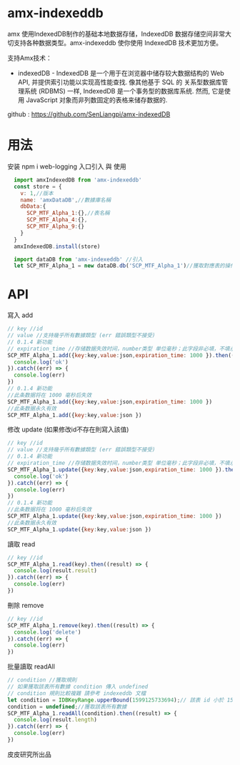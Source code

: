 <!--
 * @Author: Pi Patle
 * @Email: pisenliang@gmail.com
 * @Github: https://github.com/SenLiangpi
 * @Website: https://senliangpi.github.io/blog/#/
 * @Date: 2021-01-13 09:26:42
 * @LastEditors: Pi Patle
 * @LastEditTime: 2021-03-10 09:48:07
-->
# amx-indexeddb
amx 使用IndexedDB制作的基础本地数据存储，IndexedDB 数据存储空间非常大切支持各种数据类型。amx-indexeddb 使你使用 IndexedDB 技术更加方便。
<!-- Amx第一版组要支持vue，还在编写过程中。 -->

支持Amx技术：
* indexedDB - IndexedDB 是一个用于在浏览器中储存较大数据结构的 Web API, 并提供索引功能以实现高性能查找. 像其他基于 SQL 的 关系型数据库管理系统 (RDBMS) 一样, IndexedDB 是一个事务型的数据库系统. 然而, 它是使用 JavaScript 对象而非列数固定的表格来储存数据的.

github : https://github.com/SenLiangpi/amx-indexedDB

# 用法
安装 npm i web-logging
入口引入 與 使用
```javascript
  import amxIndexedDB from 'amx-indexeddb'
  const store = {
    v: 1,//版本
    name: 'amxDataDB',//數據庫名稱
    dbData:{
      SCP_MTF_Alpha_1:{},//表名稱
      SCP_MTF_Alpha_4:{},
      SCP_MTF_Alpha_9:{}
    }
  }
  amxIndexedDB.install(store)

  import dataDB from 'amx-indexeddb' //引入
  let SCP_MTF_Alpha_1 = new dataDB.db('SCP_MTF_Alpha_1')//獲取對應表的操作權限
```
# API
寫入 add
```javascript
// key //id
// value //支持幾乎所有數據類型 (err 錯誤類型不接受)
// 0.1.4 新功能
// expiration_time //存储数据失效时间，number类型 单位毫秒；此字段非必填，不填永久有效；
SCP_MTF_Alpha_1.add({key:key,value:json,expiration_time: 1000 }).then((result) => {
  console.log('ok')
}).catch((err) => {
  console.log(err)
})
// 0.1.4 新功能
//此条数据将在 1000 毫秒后失效
SCP_MTF_Alpha_1.add({key:key,value:json,expiration_time: 1000 })
//此条数据永久有效
SCP_MTF_Alpha_1.add({key:key,value:json })
```
修改 update (如果修改id不存在則寫入該值)
```javascript
// key //id
// value //支持幾乎所有數據類型 (err 錯誤類型不接受)
// 0.1.4 新功能
// expiration_time //存储数据失效时间，number类型 单位毫秒；此字段非必填，不填永久有效；
SCP_MTF_Alpha_1.update({key:key,value:json,expiration_time: 1000 }).then((result) => {
  console.log('ok')
}).catch((err) => {
  console.log(err)
})
// 0.1.4 新功能
//此条数据将在 1000 毫秒后失效
SCP_MTF_Alpha_1.update({key:key,value:json,expiration_time: 1000 })
//此条数据永久有效
SCP_MTF_Alpha_1.update({key:key,value:json })
```
讀取 read 
```javascript
// key //id
SCP_MTF_Alpha_1.read(key).then((result) => {
  console.log(result.result)
}).catch((err) => {
  console.log(err)
})
```
刪除 remove
```javascript
// key //id
SCP_MTF_Alpha_1.remove(key).then((result) => {
  console.log('delete')
}).catch((err) => {
  console.log(err)
})
```
批量讀取 readAll
```javascript
// condition //獲取規則
// 如果獲取該表所有數據 condition 傳入 undefined
// condition 規則比較複雜 請參考 indexeddb 文檔
let condition = IDBKeyRange.upperBound(1599125733694);// 該表 id 小於 1599125733694 的所有數據
condition = undefined;//獲取該表所有數據
SCP_MTF_Alpha_1.readAll(condition).then((result) => {
  console.log(result.length)
}).catch((err) => {
  console.log(err)
})
```
皮皮研究所出品